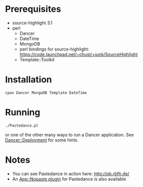 Prerequisites
=============

* source-highlight 3.1
* perl
  * Dancer
  * DateTime
  * MongoDB
  * perl bindings for source-highlight:  
    https://code.launchpad.net/~chust/+junk/SourceHighlight
  * Template::Toolkit

Installation
============

    cpan Dancer MongoDB Template DateTime

Running
=======

    ./Pastedance.pl

or one of the other many ways to run a Dancer application. See
[Dancer::Deployment](http://search.cpan.org/perldoc?Dancer::Deployment) for
some hints.

Notes
=====
* You can see Pastedance in action here: <http://pb.rbfh.de/>
* An [App::Nopaste
  plugin](http://github.com/datamuc/App-Nopaste-Service-Pastedance) for
  Pastedance is also available
